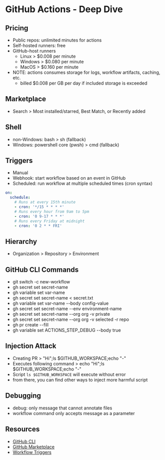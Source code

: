 # GitHub Actions - Deep Dive

## Pricing

- Public repos: unlimited minutes for actions
- Self-hosted runners: free
- GitHub-host runners
    - Linux > $0.008 per minute
    - Windows > $0.080 per minute
    - MacOS > $0.160 per minute
- NOTE: actions consumes storage for logs, workflow artifacts, caching, etc.
    - billed $0.008 per GB per day if included storage is exceeded

## Marketplace

- Search > Most installed/starred, Best Match, or Recently added

## Shell

- non-Windows: bash > sh (fallback)
- Windows: powershell core (pwsh) > cmd (fallback)

## Triggers

- Manual
- Webhook: start workflow based on an event in GitHub
- Scheduled: run workflow at multiple scheduled times (cron syntax)

```yaml
on:
  schedule:
    # Runs at every 15th minute
    - cron: '*/15 * * * *'
    # Runs every hour from 9am to 5pm
    - cron: '0 9-17 * * *'
    # Runs every Friday at midnight
    - cron: '0 2 * * FRI'
```

## Hierarchy

- Organization > Repository > Environment

## GitHub CLI Commands

- git switch -c new-workflow
- gh secret set secret-name
- gh variable set var-name
- gh secret set secret-name < secret.txt
- gh variable set var-name --body config-value
- gh secret set secret-name --env environment-name
- gh secret set secret-name --org org -v private
- gh secret set secret-name --org org -v selected -r repo
- gh pr create --fill
- gh variable set ACTIONS_STEP_DEBUG --body true

## Injection Attack

- Creating PR > "Hi";ls $GITHUB_WORKSPACE;echo "-"
- Executes following command > echo "Hi";ls $GITHUB_WORKSPACE;echo "-"
- Script `ls $GITHUB_WORKSPACE` will execute without error
- from there, you can find other ways to inject more harmful script

## Debugging

- debug: only message that cannot annotate files
- workflow command only accepts message as a parameter

## Resources

- [GitHub CLI](https://cli.github.com/)
- [GitHub Marketplace](https://github.com/marketplace)
- [Workflow Triggers](https://docs.github.com/en/actions/using-workflows/events-that-trigger-workflows)
